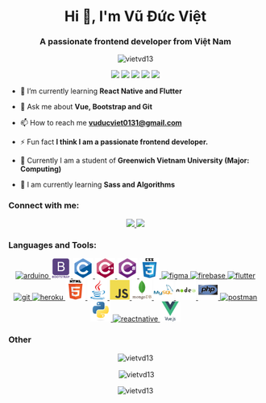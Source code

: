 <h1 align="center">Hi 👋, I'm Vũ Đức Việt</h1>
<h3 align="center">A passionate frontend developer from Việt Nam</h3>

<p align="center"> <img src="https://komarev.com/ghpvc/?username=vietvd13&label=Profile%20views&color=0e75b6&style=flat" alt="vietvd13" /> </p>

<div align="center">

[![](https://github-profile-summary-cards.vercel.app/api/cards/profile-details?username=vietvd13&theme=github)](https://github.com/vietvd13/github-profile-summary-cards)
[![](https://github-profile-summary-cards.vercel.app/api/cards/repos-per-language?username=vietvd13&theme=github)](https://github.com/vietvd13/github-profile-summary-cards)
[![](https://github-profile-summary-cards.vercel.app/api/cards/most-commit-language?username=vietvd13&theme=github)](https://github.com/vietvd13/github-profile-summary-cards)
[![](https://github-profile-summary-cards.vercel.app/api/cards/stats?username=vietvd13&theme=github)](https://github.com/vietvd13/github-profile-summary-cards)
[![](https://github-profile-summary-cards.vercel.app/api/cards/productive-time?username=vietvd13&theme=github)](https://github.com/vietvd13/github-profile-summary-cards)

</div>

- 🌱 I’m currently learning **React Native and Flutter**

- 💬 Ask me about **Vue, Bootstrap and Git**

- 📫 How to reach me **vuducviet0131@gmail.com**

- ⚡ Fun fact **I think I am a passionate frontend developer.**

- 🏫 Currently I am a student of **Greenwich Vietnam University (Major: Computing)**

- 🌱 I am currently learning **Sass and Algorithms**

<h3 align="left">Connect with me:</h3>
<p align="center">
  <a href="mailto:vuducviet0131@gmail.com">
    <img src="https://img.shields.io/badge/e‑mail-D14836.svg?style=for-the-badge&logo=GMail&logoColor=white"/>
  </a> 
  <a href="https://www.instagram.com/vuviet13/"><img src="https://img.shields.io/badge/instagram-E4405F.svg?style=for-the-badge&logo=instagram&logoColor=white"/></a>
</p>

<h3 align="left">Languages and Tools:</h3>

<p align="center"> 
  <a href="https://www.arduino.cc/" target="_blank">
    <img src="https://cdn.worldvectorlogo.com/logos/arduino-1.svg" alt="arduino" width="40" height="40"/>
  </a>

  <a href="https://getbootstrap.com" target="_blank"> 
    <img src="https://raw.githubusercontent.com/devicons/devicon/master/icons/bootstrap/bootstrap-plain-wordmark.svg" alt="bootstrap" width="40" height="40"/>
  </a>

  <a href="https://www.cprogramming.com/" target="_blank"> 
    <img src="https://raw.githubusercontent.com/devicons/devicon/master/icons/c/c-original.svg" alt="c" width="40" height="40"/> 
  </a>

  <a href="https://www.w3schools.com/cpp/" target="_blank"> 
    <img src="https://raw.githubusercontent.com/devicons/devicon/master/icons/cplusplus/cplusplus-original.svg" alt="cplusplus" width="40" height="40"/> 
  </a>

  <a href="https://www.w3schools.com/cs/" target="_blank">
    <img src="https://raw.githubusercontent.com/devicons/devicon/master/icons/csharp/csharp-original.svg" alt="csharp" width="40" height="40"/>
  </a>

  <a href="https://www.w3schools.com/css/" target="_blank">
  <img src="https://raw.githubusercontent.com/devicons/devicon/master/icons/css3/css3-original-wordmark.svg" alt="css3" width="40" height="40"/>
  </a>

  <a href="https://www.figma.com/" target="_blank"> 
  <img src="https://www.vectorlogo.zone/logos/figma/figma-icon.svg" alt="figma" width="40" height="40"/>
   </a>

  <a href="https://firebase.google.com/" target="_blank">
   <img src="https://www.vectorlogo.zone/logos/firebase/firebase-icon.svg" alt="firebase" width="40" height="40"/> 
  </a>

  <a href="https://flutter.dev" target="_blank"> 
    <img src="https://www.vectorlogo.zone/logos/flutterio/flutterio-icon.svg" alt="flutter" width="40" height="40"/> 
  </a>

  <a href="https://git-scm.com/" target="_blank"> 
    <img src="https://www.vectorlogo.zone/logos/git-scm/git-scm-icon.svg" alt="git" width="40" height="40"/> 
  </a>

  <a href="https://heroku.com" target="_blank">
    <img src="https://www.vectorlogo.zone/logos/heroku/heroku-icon.svg" alt="heroku" width="40" height="40"/> 
  </a>

  <a href="https://www.w3.org/html/" target="_blank"> 
    <img src="https://raw.githubusercontent.com/devicons/devicon/master/icons/html5/html5-original-wordmark.svg" alt="html5" width="40" height="40"/>
  </a>

  <a href="https://www.java.com" target="_blank">
    <img src="https://raw.githubusercontent.com/devicons/devicon/master/icons/java/java-original.svg" alt="java" width="40" height="40"/>
  </a>

  <a href="https://developer.mozilla.org/en-US/docs/Web/JavaScript" target="_blank"> 
    <img src="https://raw.githubusercontent.com/devicons/devicon/master/icons/javascript/javascript-original.svg" alt="javascript" width="40" height="40"/>
  </a>

  <a href="https://www.mongodb.com/" target="_blank"> 
    <img src="https://raw.githubusercontent.com/devicons/devicon/master/icons/mongodb/mongodb-original-wordmark.svg" alt="mongodb" width="40" height="40"/> 
  </a>

  <a href="https://www.mysql.com/" target="_blank"> 
    <img src="https://raw.githubusercontent.com/devicons/devicon/master/icons/mysql/mysql-original-wordmark.svg" alt="mysql" width="40" height="40"/> 
  </a>

  <a href="https://nodejs.org" target="_blank"> 
    <img src="https://raw.githubusercontent.com/devicons/devicon/master/icons/nodejs/nodejs-original-wordmark.svg" alt="nodejs" width="40" height="40"/> 
  </a>

  <a href="https://www.php.net" target="_blank"> 
    <img src="https://raw.githubusercontent.com/devicons/devicon/master/icons/php/php-original.svg" alt="php" width="40" height="40"/> 
  </a>

  <a href="https://postman.com" target="_blank"> 
    <img src="https://www.vectorlogo.zone/logos/getpostman/getpostman-icon.svg" alt="postman" width="40" height="40"/> 
  </a>

  <a href="https://www.python.org" target="_blank"> 
    <img src="https://raw.githubusercontent.com/devicons/devicon/master/icons/python/python-original.svg" alt="python" width="40" height="40"/> 
  </a>

  <a href="https://reactnative.dev/" target="_blank"> 
    <img src="https://reactnative.dev/img/header_logo.svg" alt="reactnative" width="40" height="40"/> 
  </a>

  <a href="https://vuejs.org/" target="_blank"> 
    <img src="https://raw.githubusercontent.com/devicons/devicon/master/icons/vuejs/vuejs-original-wordmark.svg" alt="vuejs" width="40" height="40"/> 
  </a> 
</p>

<h3 align="left">Other</h3>

<div align="center">
  <p><img align="center" src="https://github-readme-stats.vercel.app/api/top-langs?username=vietvd13&show_icons=true&locale=en&layout=compact" alt="vietvd13" /></p>
</div>

<div align="center">
  <p>&nbsp;<img align="center" src="https://github-readme-stats.vercel.app/api?username=vietvd13&show_icons=true&locale=en" alt="vietvd13" /></p>
</div>

<div align="center">
  <p><img align="center" src="https://github-readme-streak-stats.herokuapp.com/?user=vietvd13&" alt="vietvd13" /></p>
</div>
